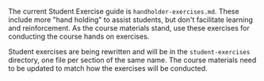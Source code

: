 The current Student Exercise guide is `handholder-exercises.md`. These
include more "hand holding" to assist students, but don't facilitate
learning and reinforcement. As the course materials stand, use these
exercises for conducting the course hands on exercises.

Student exercises are being rewritten and will be in the
`student-exercises` directory, one file per section of the same
name. The course materials need to be updated to match how the
exercises will be conducted.
